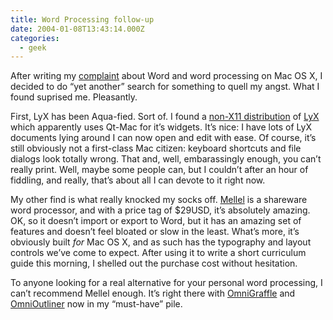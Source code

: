 ```yaml
---
title: Word Processing follow-up
date: 2004-01-08T13:43:14.000Z
categories:
  - geek
---
```

After writing my [complaint][1]  about Word and word processing on Mac <span class="caps">OS</span> X, I decided to do “yet another” search for something to quell my angst. What I found suprised me. Pleasantly.

First, LyX has been Aqua-fied. Sort of. I found a [non-X11 distribution][2]  of [LyX][3]  which apparently uses Qt-Mac for it’s widgets. It’s nice: I have lots of LyX documents lying around I can now open and edit with ease. Of course, it’s still obviously not a first-class Mac citizen: keyboard shortcuts and file dialogs look totally wrong. That and, well, embarassingly enough, you can’t really print. Well, maybe some people can, but I couldn’t after an hour of fiddling, and really, that’s about all I can devote to it right now.

My other find is what really knocked my socks off. [Mellel][4]  is a shareware word processor, and with a price tag of $<span class="caps">29USD</span>, it’s absolutely amazing. <span class="caps">OK</span>, so it doesn’t import or export to Word, but it has an amazing set of features and doesn’t feel bloated or slow in the least. What’s more, it’s obviously built _for_ Mac <span class="caps">OS</span> X, and as such has the typography and layout controls we’ve come to expect. After using it to write a short curriculum guide this morning, I shelled out the purchase cost without hesitation.

To anyone looking for a real alternative for your personal word processing, I can’t recommend Mellel enough. It’s right there with [OmniGraffle][5]  and [OmniOutliner][6]  now in my “must-have” pile.


 [1]: http://www.yergler.net/averages/archives/2004/01/06/whats_so_great_about_word
 [2]: http://www.18james.com/lyx_on_aqua.html
 [3]: http://lyx.org
 [4]: http://www.redlers.com/mellel.html
 [5]: http://www.omnigroup.com/applications/omnigraffle/
 [6]: http://www.omnigroup.com/applications/omnioutliner/
